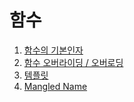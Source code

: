 # 함수 

  1. [함수의 기본인자](https://github.com/Nighthom/Files/tree/main/Study/C%2B%2B/%ED%95%A8%EC%88%98/%ED%95%A8%EC%88%98%EC%9D%98%20%EA%B8%B0%EB%B3%B8%EC%9D%B8%EC%9E%90)
  2. [함수 오버라이딩 / 오버로딩](https://github.com/Nighthom/Files/tree/main/Study/C%2B%2B/%ED%95%A8%EC%88%98/%ED%95%A8%EC%88%98%20%EB%8B%A4%ED%98%95%EC%84%B1)
  3. [템플릿](https://github.com/Nighthom/Files/tree/main/Study/C%2B%2B/%ED%95%A8%EC%88%98/%ED%85%9C%ED%94%8C%EB%A6%BF)
  4. [Mangled Name](https://github.com/Nighthom/Files/tree/main/Study/C++/%ED%95%A8%EC%88%98/Mangled%20Name)
